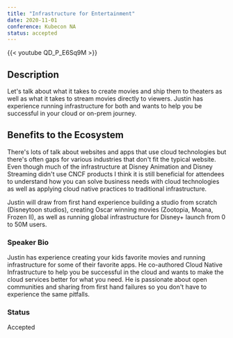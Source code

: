 ```yaml
---
title: "Infrastructure for Entertainment"
date: 2020-11-01
conference: Kubecon NA
status: accepted
---
```


{{< youtube QD_P_E6Sq9M >}}

## Description
Let's talk about what it takes to create movies and ship them to theaters as well as what it takes to
stream movies directly to viewers. Justin has experience running infrastructure for both and wants to
help you be successful in your cloud or on-prem journey.

## Benefits to the Ecosystem
There's lots of talk about websites and apps that use cloud technologies but there's often gaps for
various industries that don't fit the typical website. Even though much of the infrastructure at Disney
Animation and Disney Streaming didn't use CNCF products I think it is still beneficial for attendees to
understand how you can solve business needs with cloud technologies as well as applying cloud native
practices to traditional infrastructure.

Justin will draw from first hand experience building a studio from scratch (Disneytoon studios), creating
Oscar winning movies (Zootopia, Moana, Frozen II), as well as running global infrastructure for Disney+
launch from 0 to 50M users.

### Speaker Bio
Justin has experience creating your kids favorite movies and running infrastructure for some of their
favorite apps. He co-authored Cloud Native Infrastructure to help you be successful in the cloud and
wants to make the cloud services better for what you need. He is passionate about open communities
and sharing from first hand failures so you don't have to experience the same pitfalls.

### Status
Accepted
